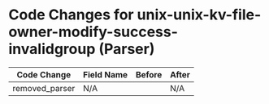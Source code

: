 # Code Changes for unix-unix-kv-file-owner-modify-success-invalidgroup (Parser)

| Code Change | Field Name | Before | After |
|-------------|------------|--------|-------|
| removed_parser | N/A |  | N/A |